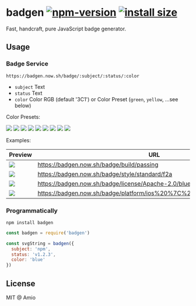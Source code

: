 # badgen [![npm-version][npm-badge]][npm-link] [![install size][pp-badge]][pp-link]

Fast, handcraft, pure JavaScript badge generator.

## Usage

### Badge Service

`https://badgen.now.sh/badge/:subject/:status/:color`

- `subject` Text
- `status` Text
- `color` Color RGB (default '3C1') or Color Preset (`green`, `yellow`, ...see below)

Color Presets:

![](https://badgen.now.sh/badge/color/green/green)
![](https://badgen.now.sh/badge/color/yellow/yellow)
![](https://badgen.now.sh/badge/color/orange/orange)
![](https://badgen.now.sh/badge/color/red/red)
![](https://badgen.now.sh/badge/color/pink/pink)
![](https://badgen.now.sh/badge/color/purple/purple)
![](https://badgen.now.sh/badge/color/blue/blue)
![](https://badgen.now.sh/badge/color/grey/grey)
![](https://badgen.now.sh/badge/color/black/black)

Examples:

| Preview | URL |
| --- | --- |
|![](https://badgen.now.sh/badge/build/passing) | https://badgen.now.sh/badge/build/passing |
|![](https://badgen.now.sh/badge/style/standard/f2a) | https://badgen.now.sh/badge/style/standard/f2a |
|![](https://badgen.now.sh/badge/license/Apache-2.0/blue) | https://badgen.now.sh/badge/license/Apache-2.0/blue |
|![](https://badgen.now.sh/badge/platform/ios%20%7C%20osx%20%7C%20tvos/grey) | https://badgen.now.sh/badge/platform/ios%20%7C%20osx%20%7C%20tvos/grey |


### Programmatically

`npm install badgen`

```javascript
const badgen = require('badgen')

const svgString = badgen({
  subject: 'npm',
  status: 'v1.2.3',
  color: 'blue'
})
```

## License

MIT @ Amio

[npm-badge]: https://img.shields.io/npm/v/badgen.svg
[npm-link]: https://www.npmjs.com/package/badgen
[pp-badge]: https://packagephobia.now.sh/badge?p=badgen
[pp-link]: https://packagephobia.now.sh/result?p=badgen
